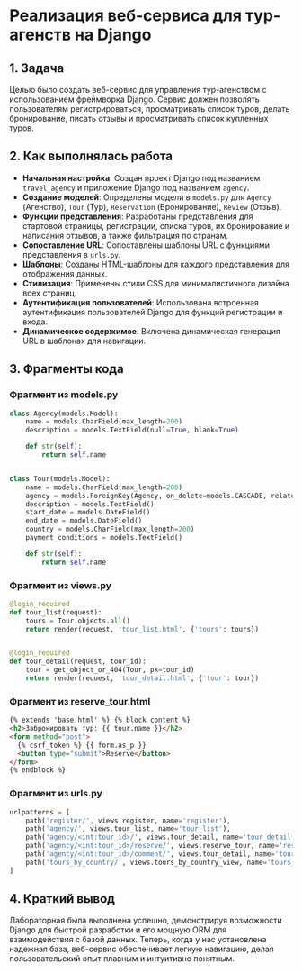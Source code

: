 # Реализация веб-сервиса для тур-агенств на Django

## 1. Задача

Целью было создать веб-сервис для управления тур-агенством с использованием фреймворка Django. Сервис должен позволять пользователям регистрироваться, просматривать список туров, делать бронирование, писать отзывы и просматривать список купленных туров.

## 2. Как выполнялась работа

- **Начальная настройка**: Создан проект Django под названием `travel_agency` и приложение Django под названием `agency`.
- **Создание моделей**: Определены модели в `models.py` для `Agency` (Агенство), `Tour` (Тур), `Reservation` (Бронирование), `Review` (Отзыв).
- **Функции представления**: Разработаны представления для стартовой страницы, регистрации, списка туров, их бронирование и написания отзывов, а также фильтрация по странам.
- **Сопоставление URL**: Сопоставлены шаблоны URL с функциями представления в `urls.py`.
- **Шаблоны**: Созданы HTML-шаблоны для каждого представления для отображения данных.
- **Стилизация**: Применены стили CSS для минималистичного дизайна всех страниц.
- **Аутентификация пользователей**: Использована встроенная аутентификация пользователей Django для функций регистрации и входа.
- **Динамическое содержимое**: Включена динамическая генерация URL в шаблонах для навигации.

## 3. Фрагменты кода

### Фрагмент из models.py

```python
class Agency(models.Model):
    name = models.CharField(max_length=200)
    description = models.TextField(null=True, blank=True)

    def str(self):
        return self.name


class Tour(models.Model):
    name = models.CharField(max_length=200)
    agency = models.ForeignKey(Agency, on_delete=models.CASCADE, related_name='tours')
    description = models.TextField()
    start_date = models.DateField()
    end_date = models.DateField()
    country = models.CharField(max_length=200)
    payment_conditions = models.TextField()

    def str(self):
        return self.name
```

### Фрагмент из views.py

```python
@login_required
def tour_list(request):
    tours = Tour.objects.all()
    return render(request, 'tour_list.html', {'tours': tours})


@login_required
def tour_detail(request, tour_id):
    tour = get_object_or_404(Tour, pk=tour_id)
    return render(request, 'tour_detail.html', {'tour': tour})

```

### Фрагмент из reserve_tour.html

```html
{% extends 'base.html' %} {% block content %}
<h2>Забронировать тур: {{ tour.name }}</h2>
<form method="post">
  {% csrf_token %} {{ form.as_p }}
  <button type="submit">Reserve</button>
</form>
{% endblock %}
```

### Фрагмент из urls.py

```python
urlpatterns = [
    path('register/', views.register, name='register'),
    path('agency/', views.tour_list, name='tour_list'),
    path('agency/<int:tour_id>/', views.tour_detail, name='tour_detail'),
    path('agency/<int:tour_id>/reserve/', views.reserve_tour, name='reserve_tour'),
    path('agency/<int:tour_id>/comment/', views.tour_detail, name='tour_comment'),
    path('tours_by_country/', views.tours_by_country_view, name='tours_by_country'),
]
```

## 4. Краткий вывод

Лабораторная была выполнена успешно, демонстрируя возможности Django для быстрой разработки и его мощную ORM для взаимодействия с базой данных. Теперь, когда у нас установлена надежная база, веб-сервис обеспечивает легкую навигацию, делая пользовательский опыт плавным и интуитивно понятным.
